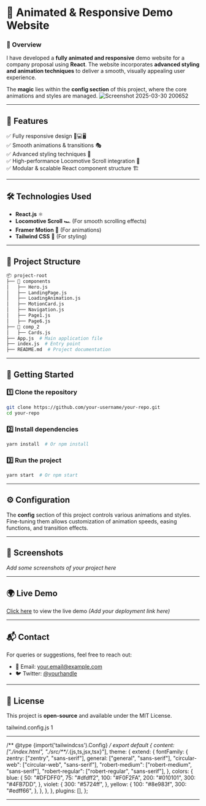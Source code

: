 # 🚀 Animated & Responsive Demo Website

### 🌟 Overview
I have developed a **fully animated and responsive** demo website for a company proposal using **React**. The website incorporates **advanced styling and animation techniques** to deliver a smooth, visually appealing user experience.

The **magic** lies within the **config section** of this project, where the core animations and styles are managed.
![Screenshot 2025-03-30 200652](https://github.com/user-attachments/assets/f4373f76-9e61-4768-bf6f-84fcdf56d69e)

---


## 🎨 Features
✅ Fully responsive design 📱💻🖥️  
✅ Smooth animations & transitions 🎭  
✅ Advanced styling techniques 🎨  
✅ High-performance Locomotive Scroll integration 🚀  
✅ Modular & scalable React component structure 🏗️  

---

## 🛠️ Technologies Used
- **React.js** ⚛️
- **Locomotive Scroll** 🏎️ (For smooth scrolling effects)
- **Framer Motion** 🎥 (For animations)
- **Tailwind CSS** 🎨 (For styling)

---

## 📂 Project Structure
```bash
📦 project-root
├── 📁 components
│   ├── Hero.js
│   ├── LandingPage.js
│   ├── LoadingAnimation.js
│   ├── MotionCard.js
│   ├── Navigation.js
│   ├── Page1.js
│   ├── Page6.js
├── 📁 comp_2
│   ├── Cards.js
├── App.js  # Main application file
├── index.js  # Entry point
├── README.md  # Project documentation
```

---

## 🚀 Getting Started
### 1️⃣ Clone the repository
```bash
git clone https://github.com/your-username/your-repo.git
cd your-repo
```

### 2️⃣ Install dependencies
```bash
yarn install  # Or npm install
```

### 3️⃣ Run the project
```bash
yarn start  # Or npm start
```

---

## ⚙️ Configuration
The **config** section of this project controls various animations and styles. Fine-tuning them allows customization of animation speeds, easing functions, and transition effects.

---

## 📸 Screenshots
*Add some screenshots of your project here*

---

## 🌍 Live Demo
[Click here](#) to view the live demo *(Add your deployment link here)*

---

## 📬 Contact
For queries or suggestions, feel free to reach out:
- 📧 Email: your.email@example.com
- 🐦 Twitter: [@yourhandle](https://twitter.com/yourhandle)

---

## 📜 License
This project is **open-source** and available under the MIT License.


tailwind.config.js 1 


------------------------------------------------------------------
/** @type {import('tailwindcss').Config} */
export default {
  content: ["./index.html", "./src/**/*.{js,ts,jsx,tsx}"],
  theme: {
    extend: {
      fontFamily: {
        zentry: ["zentry", "sans-serif"],
        general: ["general", "sans-serif"],
        "circular-web": ["circular-web", "sans-serif"],
        "robert-medium": ["robert-medium", "sans-serif"],
        "robert-regular": ["robert-regular", "sans-serif"],
      },
      colors: {
        blue: {
          50: "#DFDFF0",
          75: "#dfdff2",
          100: "#F0F2FA",
          200: "#010101",
          300: "#4FB7DD",
        },
        violet: {
          300: "#5724ff",
        },
        yellow: {
          100: "#8e983f",
          300: "#edff66",
        },
      },
    },
  },
  plugins: [],
};

--------------------------------------------
